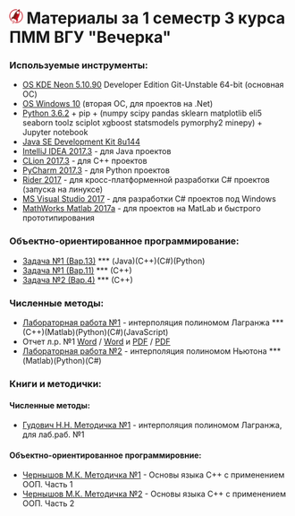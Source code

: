 # <img src="./img/logo_raketa.png" width="24"> Материалы за 1 семестр 3 курса ПММ ВГУ "Вечерка"

### Используемые инструменты:

- [OS KDE Neon 5.10.90](https://neon.kde.org/download) Developer Edition Git-Unstable 64-bit (основная ОС)
- [OS Windows 10](https://www.microsoft.com/ru-ru/windows) (вторая ОС, для проектов на .Net)
- [Python 3.6.2](https://pypi.python.org/pypi) + pip + (numpy scipy pandas sklearn matplotlib eli5 seaborn toolz sciplot xgboost statsmodels pymorphy2 minepy) + Jupyter notebook
- [Java SE Development Kit 8u144](http://www.oracle.com/technetwork/java/javase/downloads/jdk8-downloads-2133151.html)
- [IntelliJ IDEA 2017.3](https://www.jetbrains.com/idea/) - для Java проектов
- [CLion 2017.3](https://www.jetbrains.com/clion/) - для C++ проектов
- [PyCharm 2017.3](https://www.jetbrains.com/pycharm/) - для Python проектов
- [Rider 2017](https://www.jetbrains.com/rider/) - для кросс-платформенной разработки C# проектов (запуска на линуксе)
- [MS Visual Studio 2017](https://www.visualstudio.com/ru/downloads) - для разработки C# проектов под Windows
- [MathWorks Matlab 2017a](https://www.mathworks.com/company/newsroom/mathworks-announces-release-2017a-of-the-matlab-and-simulink-pro.html) - для проектов на MatLab и быстрого прототипирования


### Объектно-ориентированное программирование:
- [Задача №1 (Вар.13)](./OOP_01.md) *** (Java)(С++)(С#)(Python)
- [Задача №1 (Вар.11)](./OOP_01z.md) *** (С++)
- [Задача №2 (Вар.4)](./OOP_02.md) *** (С++)


### Численные методы:
- [Лабораторная работа №1](./NM_01.md) - интерполяция полиномом Лагранжа *** (С++)(Matlab)(Python)(C#)(JavaScript)
- Отчет л.р. №1 [Word](https://cloud.mail.ru/public/JRUV/mpLoobjWK) / [Word](.NM/Reports/NM_Lab01_with_listing.docx) и [PDF](https://cloud.mail.ru/public/5dKV/awM2Yxyij) / [PDF](.NM/Reports/NM_Lab01_with_listing.pdf)
- [Лабораторная работа №2](./NM_02.md) - интерполяция полиномом Ньютона *** (Matlab)(Python)(C#)


### Книги и методички:

#### Численные методы:
- [Гудович Н.Н. Методичка №1](https://cloud.mail.ru/public/3nsf/EusLapYc2) - интерполяция полиномом Лагранжа, для лаб.раб. №1

#### Объектно-ориентированное программировние:
- [Чернышов М.К. Методичка №1](https://cloud.mail.ru/public/MHuZ/KoQVWrJGw) - Основы языка C++ с применением ООП. Часть 1
- [Чернышов М.К. Методичка №2](https://cloud.mail.ru/public/4oma/9qFewBLvP) - Основы языка C++ с применением ООП. Часть 2
